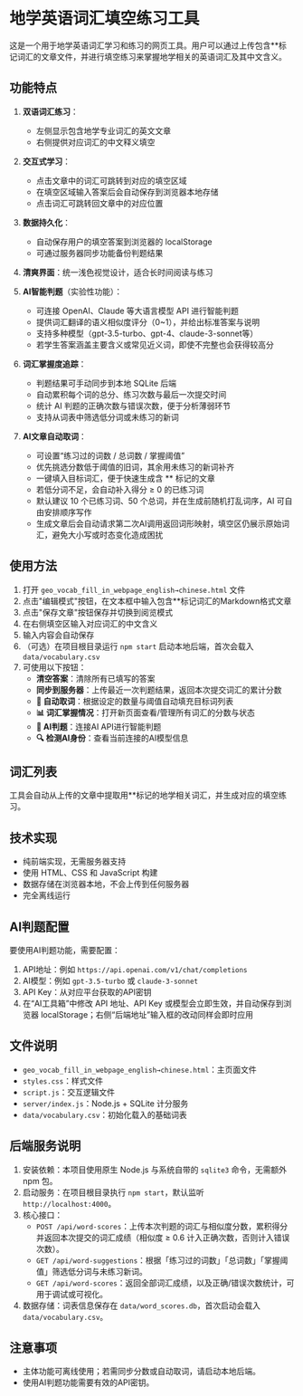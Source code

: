 # 地学英语词汇填空练习工具

这是一个用于地学英语词汇学习和练习的网页工具。用户可以通过上传包含**标记词汇的文章文件，并进行填空练习来掌握地学相关的英语词汇及其中文含义。

## 功能特点

1. **双语词汇练习**：
   - 左侧显示包含地学专业词汇的英文文章
   - 右侧提供对应词汇的中文释义填空

2. **交互式学习**：
   - 点击文章中的词汇可跳转到对应的填空区域
   - 在填空区域输入答案后会自动保存到浏览器本地存储
   - 点击词汇可跳转回文章中的对应位置

3. **数据持久化**：
   - 自动保存用户的填空答案到浏览器的 localStorage
   - 可通过服务器同步功能备份判题结果

4. **清爽界面**：统一浅色视觉设计，适合长时间阅读与练习

5. **AI智能判题**（实验性功能）：
   - 可连接 OpenAI、Claude 等大语言模型 API 进行智能判题
   - 提供词汇翻译的语义相似度评分（0~1），并给出标准答案与说明
   - 支持多种模型（gpt-3.5-turbo、gpt-4、claude-3-sonnet等）
   - 若学生答案涵盖主要含义或常见近义词，即使不完整也会获得较高分

6. **词汇掌握度追踪**：
   - 判题结果可手动同步到本地 SQLite 后端
   - 自动累积每个词的总分、练习次数与最后一次提交时间
   - 统计 AI 判题的正确次数与错误次数，便于分析薄弱环节
   - 支持从词表中筛选低分词或未练习的新词

7. **AI文章自动取词**：
   - 可设置“练习过的词数 / 总词数 / 掌握阈值”
   - 优先挑选分数低于阈值的旧词，其余用未练习的新词补齐
   - 一键填入目标词汇，便于快速生成含 ** 标记的文章
   - 若低分词不足，会自动补入得分 ≥ 0 的已练习词
   - 默认建议 10 个已练习词、50 个总词，并在生成前随机打乱词序，AI 可自由安排顺序写作
   - 生成文章后会自动请求第二次AI调用返回词形映射，填空区仍展示原始词汇，避免大小写或时态变化造成困扰

## 使用方法

1. 打开 `geo_vocab_fill_in_webpage_english→chinese.html` 文件
2. 点击"编辑模式"按钮，在文本框中输入包含**标记词汇的Markdown格式文章
3. 点击"保存文章"按钮保存并切换到阅览模式
4. 在右侧填空区输入对应词汇的中文含义
5. 输入内容会自动保存
6. （可选）在项目根目录运行 `npm start` 启动本地后端，首次会载入 `data/vocabulary.csv`
7. 可使用以下按钮：
   - **清空答案**：清除所有已填写的答案
   - **同步到服务器**：上传最近一次判题结果，返回本次提交词汇的累计分数
   - **🎯 自动取词**：根据设定的数量与阈值自动填充目标词列表
   - **📊 词汇掌握情况**：打开新页面查看/管理所有词汇的分数与状态
   - **🤖 AI判题**：连接AI API进行智能判题
   - **🔍 检测AI身份**：查看当前连接的AI模型信息

## 词汇列表

工具会自动从上传的文章中提取用**标记的地学相关词汇，并生成对应的填空练习。

## 技术实现

- 纯前端实现，无需服务器支持
- 使用 HTML、CSS 和 JavaScript 构建
- 数据存储在浏览器本地，不会上传到任何服务器
- 完全离线运行

## AI判题配置

要使用AI判题功能，需要配置：
1. API地址：例如 `https://api.openai.com/v1/chat/completions`
2. AI模型：例如 `gpt-3.5-turbo` 或 `claude-3-sonnet`
3. API Key：从对应平台获取的API密钥
4. 在“AI工具箱”中修改 API 地址、API Key 或模型会立即生效，并自动保存到浏览器 localStorage；右侧“后端地址”输入框的改动同样会即时应用

## 文件说明

- `geo_vocab_fill_in_webpage_english→chinese.html`：主页面文件
- `styles.css`：样式文件
- `script.js`：交互逻辑文件
- `server/index.js`：Node.js + SQLite 计分服务
- `data/vocabulary.csv`：初始化载入的基础词表

## 后端服务说明

1. 安装依赖：本项目使用原生 Node.js 与系统自带的 `sqlite3` 命令，无需额外 npm 包。
2. 启动服务：在项目根目录执行 `npm start`，默认监听 `http://localhost:4000`。
3. 核心接口：
   - `POST /api/word-scores`：上传本次判题的词汇与相似度分数，累积得分并返回本次提交的词汇成绩（相似度 ≥ 0.6 计入正确次数，否则计入错误次数）。
   - `GET /api/word-suggestions`：根据「练习过的词数」「总词数」「掌握阈值」筛选低分词与未练习新词。
   - `GET /api/word-scores`：返回全部词汇成绩，以及正确/错误次数统计，可用于调试或可视化。
4. 数据存储：词表信息保存在 `data/word_scores.db`，首次启动会载入 `data/vocabulary.csv`。

## 注意事项

- 主体功能可离线使用；若需同步分数或自动取词，请启动本地后端。
- 使用AI判题功能需要有效的API密钥。

